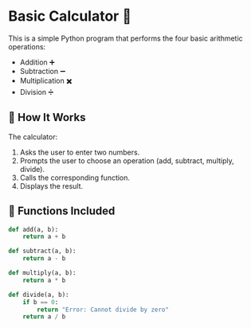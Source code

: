 # Basic Calculator 🧮

This is a simple Python program that performs the four basic arithmetic operations:

- Addition ➕  
- Subtraction ➖  
- Multiplication ✖️  
- Division ➗

## 🚀 How It Works

The calculator:

1. Asks the user to enter two numbers.
2. Prompts the user to choose an operation (add, subtract, multiply, divide).
3. Calls the corresponding function.
4. Displays the result.

## 🧠 Functions Included

```python
def add(a, b):
    return a + b

def subtract(a, b):
    return a - b

def multiply(a, b):
    return a * b

def divide(a, b):
    if b == 0:
        return "Error: Cannot divide by zero"
    return a / b
